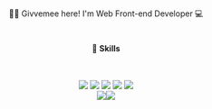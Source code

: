 <div align="center">

🙌🏻 Givvemee here! 
I'm Web Front-end Developer 💻
  
  </div>

#
<div align="center">
  
  📌 **Skills**
  
  <br/>
  <br/>
<img src="https://img.shields.io/badge/HTML5-E34F26?style=for-the-badge&logo=HTML5&logoColor=FFFFFF"/> <img src="https://img.shields.io/badge/CSS3-1572B6?style=for-the-badge&logo=CSS3&logoColor=FFFFFF"/> <img src="https://img.shields.io/badge/SASS-CC6699?style=for-the-badge&logo=SASS&logoColor=FFFFFF"/> <img src="https://img.shields.io/badge/Javascript-F7DF1E?style=for-the-badge&logo=Javascript&logoColor=000000"/> <img src="https://img.shields.io/badge/jQuery-0769AD?style=for-the-badge&logo=jQuery&logoColor=FFFFFF"/> <br/>
<img src="https://img.shields.io/badge/React-61DAFB?style=for-the-badge&logo=React&logoColor=000000"/><img src="https://img.shields.io/badge/StyledComponents-DB7093?style=for-the-badge&logo=Styled-Components&logoColor=000000"/>
  </div>
  
#

<!-- <div align="center">
  
![Anurag's GitHub stats](https://github-readme-stats.vercel.app/api?username=givvemee&theme=monokai&show_icons=true) ![Top Langs](https://github-readme-stats.vercel.app/api/top-langs/?username=givvemee&layout=monokai&theme=tokyonight)
  <img src="https://img.shields.io/badge/Redux-764ABC?style=for-the-badge&logo=Redux&logoColor=FFFFFF"/> 
</div> -->

#


